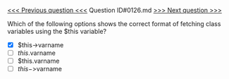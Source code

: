 [<<< Previous question <<<](0125.md)  Question ID#0126.md  [>>> Next question >>>](0127.md) 

Which of the following options shows the correct format of fetching class variables using the $this variable?

- [x] $this->varname
- [ ] $this.$varname
- [ ] $this.varname
- [ ] $this->$varname
